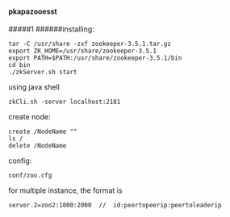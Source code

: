 #### pkapazooesst
#####1
######installing:
```
tar -C /usr/share -zxf zookeeper-3.5.1.tar.gz
export ZK_HOME=/usr/share/zookeeper-3.5.1
export PATH=$PATH:/usr/share/zookeeper-3.5.1/bin
cd bin 
./zkServer.sh start
```

using java shell
```
zkCli.sh -server localhost:2181
```

create node:
```
create /NodeName ""
ls /
delete /NodeName
```

config:
```
conf/zoo.cfg
```

for multiple instance, the format is
```
server.2=zoo2:1000:2000  //  id:peertopeerip:peertoleaderip
```




